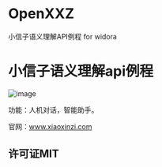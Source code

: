 # OpenXXZ
小信子语义理解API例程 for widora
# 小信子语义理解api例程
![image](https://github.com/yfkkkk/OpenXXZ/raw/master/snapshot/1.png)

  功能：人机对话，智能助手。
  
  官网：www.xiaoxinzi.com

## 许可证MIT
